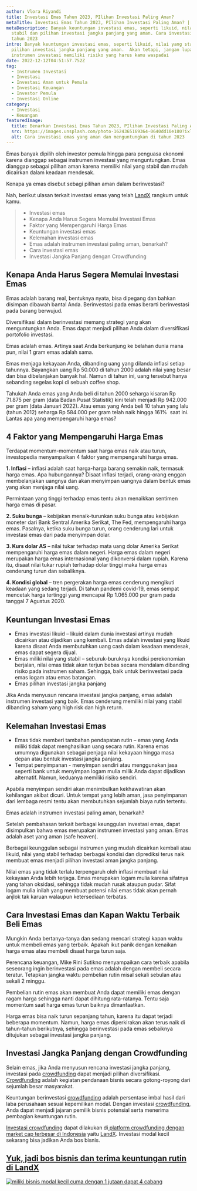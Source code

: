 ```yaml
---
author: Vlora Riyandi
title: Investasi Emas Tahun 2023, PIlihan Investasi Paling Aman?
metaTitle: Investasi Emas Tahun 2023, PIlihan Investasi Paling Aman? | LandX
metaDescription: Banyak keuntungan investasi emas, seperti likuid, nilai yang
  stabil dan pilihan investasi jangka panjang yang aman. Cara investasi emas di
  tahun 2023
intro: Banyak keuntungan investasi emas, seperti likuid, nilai yang stabil dan
  pilihan investasi jangka panjang yang aman.  Akan tetapi, jangan lupa setiap
  instrumen investasi memiliki risiko yang harus kamu waspadai
date: 2022-12-12T04:51:57.752Z
tag:
  - Instrumen Investasi
  - Investasi
  - Investasi Aman untuk Pemula
  - Investasi Keuangan
  - Investor Pemula
  - Investasi Online
category:
  - Investasi
  - Keuangan
featuredImage:
  title: Benarkan Investasi Emas Tahun 2023, PIlihan Investasi Paling Aman?
  src: https://images.unsplash.com/photo-1624365169364-0640dd10e180?ixlib=rb-1.2.1&ixid=MnwxMjA3fDB8MHxwaG90by1wYWdlfHx8fGVufDB8fHx8&auto=format&fit=crop&w=1170&q=80
  alt: Cara investasi emas yang aman dan menguntungkan di tahun 2023
---
```

Emas banyak dipilih oleh investor pemula hingga para penguasa ekonomi karena dianggap sebagai instrumen investasi yang menguntungkan. Emas dianggap sebagai pilihan aman karena memiliki nilai yang stabil dan mudah dicairkan dalam keadaan mendesak.

Kenapa ya emas disebut sebagi pilihan aman dalam berinvestasi? 

Nah, berikut ulasan terkait investasi emas yang telah [LandX](https://landx.id/) rangkum untuk kamu.

> * Investasi emas
> * Kenapa Anda Harus Segera Memulai Investasi Emas
> * Faktor yang Mempengaruhi Harga Emas
> * Keuntungan investasi emas
> * Kelemahan investasi emas
> * Emas adalah instrumen investasi paling aman, benarkah?
> * Cara investasi emas
> * Investasi Jangka Panjang dengan Crowdfunding

## Kenapa Anda Harus Segera Memulai Investasi Emas

Emas adalah barang real, bentuknya nyata, bisa dipegang dan bahkan disimpan dibawah bantal Anda. Berinvestasi pada emas berarti berinvestasi pada barang berwujud. 

Diversifikasi dalam berinvestasi memang strategi yang akan menguntungkan Anda. Emas dapat menjadi pilihan Anda dalam diversifikasi portofolio investasi. 

Emas adalah emas. Artinya saat Anda berkunjung ke belahan dunia mana pun, nilai 1 gram emas adalah sama.

Emas menjaga kekayaan Anda, dibanding uang yang dilanda inflasi setiap tahunnya. Bayangkan uang Rp 50.000 di tahun 2000 adalah nilai yang besar dan bisa dibelanjakan banyak hal. Namun di tahun ini, uang tersebut hanya sebanding segelas kopi di sebuah coffee shop.

Tahukah Anda emas yang Anda beli di tahun 2000 seharga kisaran Rp 71.875 per gram (data Badan Pusat Statistik) kini telah menjadi Rp 942.000 per gram (data Januari 2022). Atau emas yang Anda beli 10 tahun yang lalu (tahun 2012) seharga Rp 584.000 per gram telah naik hingga 161%  saat ini. Lantas apa yang mempengaruhi harga emas?

## 4 Faktor yang Mempengaruhi Harga Emas

Terdapat momentum-momentum saat harga emas naik atau turun, investopedia menyampaikan 4 faktor yang mempengaruhi harga emas.

**1. Inflasi** – inflasi adalah saat harga-harga barang semakin naik, termasuk harga emas. Apa hubungannya? Disaat inflasi terjadi, orang-orang enggan membelanjakan uangnya dan akan menyimpan uangnya dalam bentuk emas yang akan menjaga nilai uang.

Permintaan yang tinggi terhadap emas tentu akan menaikkan sentimen harga emas di pasar.

**2. Suku bunga** – kebijakan menaik-turunkan suku bunga atau kebijakan moneter dari Bank Sentral Amerika Serikat, The Fed, mempengaruhi harga emas. Pasalnya, ketika suku bunga turun, orang cenderung lari untuk investasi emas dari pada menyimpan dolar.

**3. Kurs dolar AS** – nilai tukar terhadap mata uang dolar Amerika Serikat mempengaruhi harga emas dalam negeri. Harga emas dalam negeri merupakan harga emas internasional yang dikonversi dalam rupiah. Karena itu, disaat nilai tukar rupiah terhadap dolar tinggi maka harga emas cenderung turun dan sebaliknya.

**4. Kondisi global** – tren pergerakan harga emas cenderung mengikuti keadaan yang sedang terjadi. Di tahun pandemi covid-19, emas sempat mencetak harga tertinggi yang mencapai Rp 1.065.000 per gram pada tanggal 7 Agustus 2020.

## Keuntungan Investasi Emas

* Emas investasi likuid – likuid dalam dunia investasi artinya mudah dicairkan atau dijadikan uang kembali. Emas adalah investasi yang likuid karena disaat Anda membutuhkan uang cash dalam keadaan mendesak, emas dapat segera dijual.
* Emas miliki nilai yang stabil – seburuk-buruknya kondisi perekonomian berjalan, nilai emas tidak akan terjun bebas secara mendalam dibanding risiko pada instrumen saham. Sehingga, baik untuk berinvestasi pada emas logam atau emas batangan.
* Emas pilihan investasi jangka panjang

Jika Anda menyusun rencana investasi jangka panjang, emas adalah instrumen investasi yang baik. Emas cenderung memiliki nilai yang stabil dibanding saham yang high risk dan high return. 

## Kelemahan Investasi Emas

* Emas tidak memberi tambahan pendapatan rutin – emas yang Anda miliki tidak dapat menghasilkan uang secara rutin. Karena emas umumnya digunakan sebagai penjaga nilai kekayaan hingga masa depan atau bentuk investasi jangka panjang.
* Tempat penyimpanan - menyimpan sendiri atau menggunakan jasa seperti bank untuk menyimpan logam mulia milik Anda dapat dijadikan alternatif. Namun, keduanya memiliki risiko sendiri. 

Apabila menyimpan sendiri akan menimbulkan kekhawatiran akan kehilangan akibat dicuri. Untuk tempat yang lebih aman, jasa penyimpanan dari lembaga resmi tentu akan membutuhkan sejumlah biaya rutin tertentu.

Emas adalah instrumen investasi paling aman, benarkah?

Setelah pembahasan terkait berbagai keunggulan investasi emas, dapat disimpulkan bahwa emas merupakan instrumen investasi yang aman. Emas adalah aset yang aman (safe heaven). 

Berbagai keunggulan sebagai instrumen yang mudah dicairkan kembali atau likuid, nilai yang stabil terhadap berbagai kondisi dan diprediksi terus naik membuat emas menjadi pilihan investasi aman jangka panjang.

Nilai emas yang tidak terlalu terpengaruh oleh inflasi membuat nilai kekayaan Anda lebih terjaga. Emas merupakan logam mulia karena sifatnya yang tahan oksidasi, sehingga tidak mudah rusak ataupun pudar. Sifat logam mulia inilah yang membuat potensi nilai emas tidak akan pernah anjlok tak karuan walaupun ketersediaan terbatas.

## Cara Investasi Emas dan Kapan Waktu Terbaik Beli Emas

Mungkin Anda bertanya-tanya dan sedang mencari strategi kapan waktu untuk membeli emas yang terbaik. Apakah ikut panik dengan kenaikan harga emas atau membeli disaat harga turun saja.

Perencana keuangan, Mike Rini Sutikno menyampaikan cara terbaik apabila seseorang ingin berinvestasi pada emas adalah dengan membeli secara teratur. Tetapkan jangka waktu pembelian rutin misal sekali sebulan atau sekali 2 minggu.

Pembelian rutin emas akan membuat Anda dapat memiliki emas dengan ragam harga sehingga nanti dapat dihitung rata-ratanya. Tentu saja momentum saat harga emas turun baiknya dimanfaatkan. 

Harga emas bisa naik turun sepanjang tahun, karena itu dapat terjadi beberapa momentum. Namun, harga emas diperkirakan akan terus naik di tahun-tahun berikutnya, sehingga berinvestasi pada emas sebaiknya ditujukan sebagai investasi jangka panjang.

## Investasi Jangka Panjang dengan Crowdfunding

Selain emas, jika Anda menyusun rencana investasi jangka panjang, investasi pada [crowdfunding](https://landx.id/) dapat menjadi pilihan diversifikasi. [Crowdfunding](https://landx.id/) adalah kegiatan pendanaan bisnis secara gotong-royong dari sejumlah besar masyarakat. 

Keuntungan berinvestasi [crowdfunding](https://landx.id/) adalah persentase imbal hasil dari laba perusahaan sesuai kepemilikan modal. Dengan investasi [crowdfunding](https://landx.id/), Anda dapat menjadi jajaran pemilik bisnis potensial serta menerima pembagian keuntungan rutin.

[Investasi crowdfunding](https://landx.id/) dapat dilakukan di[ platform crowdfunding dengan market cap terbesar di Indonesia](https://landx.id/) yaitu [LandX](https://landx.id/). Investasi modal kecil sekarang bisa jadikan Anda bos bisnis. 

## [Yuk, jadi bos bisnis dan terima keuntungan rutin di LandX](https://app.landx.id/?utm_source=Organic+Page&utm_medium=Content+Blog&utm_campaign=BlogLandX&utm_id=Blog)

<!--StartFragment-->

[![miliki bisnis modal kecil cuma dengan 1 jutaan dapat 4 cabang ](https://accountgram-production.sfo2.cdn.digitaloceanspaces.com/landx_ghost/2021/11/jadi-owner-bisnis-hanya-1-jutaan-dengan-cuan-yang-sangat-menjanjikan.png)](https://app.landx.id/?utm_source=Organic+Page&utm_medium=Content+Blog&utm_campaign=BlogLandX&utm_id=Blog)

<!--EndFragment-->